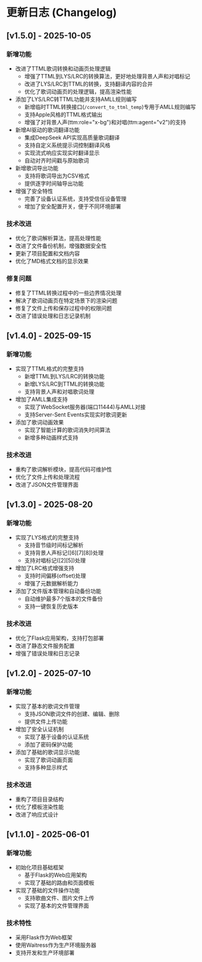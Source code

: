 # 更新日志 (Changelog)

## [v1.5.0] - 2025-10-05

### 新增功能
- 改进了TTML歌词转换和动画页处理逻辑
  - 增强了TTML到LYS/LRC的转换算法，更好地处理背景人声和对唱标记
  - 改进了LYS/LRC到TTML的转换，支持翻译内容的合并
  - 优化了歌词动画页的处理逻辑，提高渲染性能
- 添加了LYS/LRC转TTML功能并支持AMLL规则编写
  - 新增临时TTML转换接口(`/convert_to_ttml_temp`)专用于AMLL规则编写
  - 支持Apple风格的TTML格式输出
  - 增强了对背景人声(ttm:role="x-bg")和对唱(ttm:agent="v2")的支持
- 新增AI驱动的歌词翻译功能
  - 集成DeepSeek API实现高质量歌词翻译
  - 支持自定义系统提示词控制翻译风格
  - 实现流式响应实现实时翻译显示
  - 自动对齐时间戳与原始歌词
- 新增歌词导出功能
  - 支持将歌词导出为CSV格式
  - 提供逐字时间轴导出功能
- 增强了安全特性
  - 完善了设备认证系统，支持受信任设备管理
  - 增加了安全配置开关，便于不同环境部署

### 技术改进
- 优化了歌词解析算法，提高处理性能
- 改进了文件备份机制，增强数据安全性
- 更新了项目配置和文档内容
- 优化了MD格式文档的显示效果

### 修复问题
- 修复了TTML转换过程中的一些边界情况处理
- 解决了歌词动画页在特定场景下的渲染问题
- 修复了文件上传和保存过程中的权限问题
- 改进了错误处理和日志记录机制

## [v1.4.0] - 2025-09-15

### 新增功能
- 实现了TTML格式的完整支持
  - 新增TTML到LYS/LRC的转换功能
  - 新增LYS/LRC到TTML的转换功能
  - 支持背景人声和对唱歌词处理
- 增加了AMLL集成支持
  - 实现了WebSocket服务器(端口11444)与AMLL对接
  - 支持Server-Sent Events实现实时歌词更新
- 添加了歌词动画效果
  - 实现了智能计算的歌词消失时间算法
  - 新增多种动画样式支持

### 技术改进
- 重构了歌词解析模块，提高代码可维护性
- 优化了文件上传和处理流程
- 改进了JSON文件管理界面

## [v1.3.0] - 2025-08-20

### 新增功能
- 实现了LYS格式的完整支持
  - 支持音节级时间标记解析
  - 支持背景人声标记([6][7][8])处理
  - 支持对唱标记([2][5])处理
- 增加了LRC格式增强支持
  - 支持时间偏移(offset)处理
  - 增强了元数据解析能力
- 添加了文件版本管理和自动备份功能
  - 自动维护最多7个版本的文件备份
  - 支持一键恢复历史版本

### 技术改进
- 优化了Flask应用架构，支持打包部署
- 改进了静态文件服务配置
- 增强了错误处理和日志记录

## [v1.2.0] - 2025-07-10

### 新增功能
- 实现了基本的歌词文件管理
  - 支持JSON歌词文件的创建、编辑、删除
  - 提供文件上传功能
- 增加了安全认证机制
  - 实现了基于设备的认证系统
  - 添加了密码保护功能
- 添加了基础的歌词显示功能
  - 实现了歌词动画页面
  - 支持多种显示样式

### 技术改进
- 重构了项目目录结构
- 优化了模板渲染性能
- 改进了响应式设计

## [v1.1.0] - 2025-06-01

### 新增功能
- 初始化项目基础框架
  - 基于Flask的Web应用架构
  - 实现了基础的路由和页面模板
- 实现了基础的文件操作功能
  - 支持歌曲文件、图片文件上传
  - 实现了基本的文件管理界面

### 技术特性
- 采用Flask作为Web框架
- 使用Waitress作为生产环境服务器
- 支持开发和生产环境部署